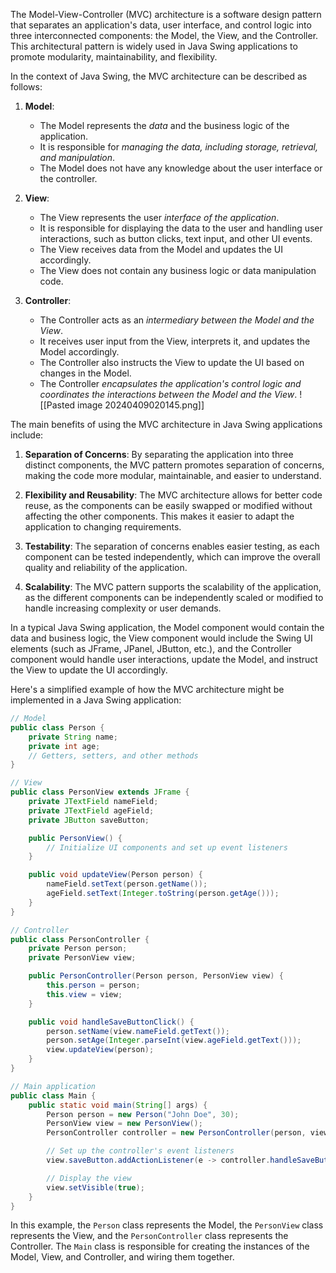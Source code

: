 The Model-View-Controller (MVC) architecture is a software design pattern that separates an application's data, user interface, and control logic into three interconnected components: the Model, the View, and the Controller. This architectural pattern is widely used in Java Swing applications to promote modularity, maintainability, and flexibility.

In the context of Java Swing, the MVC architecture can be described as follows:

1. **Model**:
   - The Model represents the *data* and the business logic of the application.
   - It is responsible for *managing the data, including storage, retrieval, and manipulation*.
   - The Model does not have any knowledge about the user interface or the controller.

2. **View**:
   - The View represents the user *interface of the application*.
   - It is responsible for displaying the data to the user and handling user interactions, such as button clicks, text input, and other UI events.
   - The View receives data from the Model and updates the UI accordingly.
   - The View does not contain any business logic or data manipulation code.

3. **Controller**:
   - The Controller acts as an *intermediary between the Model and the View*.
   - It receives user input from the View, interprets it, and updates the Model accordingly.
   - The Controller also instructs the View to update the UI based on changes in the Model.
   - The Controller *encapsulates the application's control logic and coordinates the interactions between the Model and the View*.
![[Pasted image 20240409020145.png]]

The main benefits of using the MVC architecture in Java Swing applications include:

1. **Separation of Concerns**: By separating the application into three distinct components, the MVC pattern promotes separation of concerns, making the code more modular, maintainable, and easier to understand.

2. **Flexibility and Reusability**: The MVC architecture allows for better code reuse, as the components can be easily swapped or modified without affecting the other components. This makes it easier to adapt the application to changing requirements.

3. **Testability**: The separation of concerns enables easier testing, as each component can be tested independently, which can improve the overall quality and reliability of the application.

4. **Scalability**: The MVC pattern supports the scalability of the application, as the different components can be independently scaled or modified to handle increasing complexity or user demands.

In a typical Java Swing application, the Model component would contain the data and business logic, the View component would include the Swing UI elements (such as JFrame, JPanel, JButton, etc.), and the Controller component would handle user interactions, update the Model, and instruct the View to update the UI accordingly.

Here's a simplified example of how the MVC architecture might be implemented in a Java Swing application:

```java
// Model
public class Person {
    private String name;
    private int age;
    // Getters, setters, and other methods
}

// View
public class PersonView extends JFrame {
    private JTextField nameField;
    private JTextField ageField;
    private JButton saveButton;

    public PersonView() {
        // Initialize UI components and set up event listeners
    }

    public void updateView(Person person) {
        nameField.setText(person.getName());
        ageField.setText(Integer.toString(person.getAge()));
    }
}

// Controller
public class PersonController {
    private Person person;
    private PersonView view;

    public PersonController(Person person, PersonView view) {
        this.person = person;
        this.view = view;
    }

    public void handleSaveButtonClick() {
        person.setName(view.nameField.getText());
        person.setAge(Integer.parseInt(view.ageField.getText()));
        view.updateView(person);
    }
}

// Main application
public class Main {
    public static void main(String[] args) {
        Person person = new Person("John Doe", 30);
        PersonView view = new PersonView();
        PersonController controller = new PersonController(person, view);

        // Set up the controller's event listeners
        view.saveButton.addActionListener(e -> controller.handleSaveButtonClick());

        // Display the view
        view.setVisible(true);
    }
}
```

In this example, the `Person` class represents the Model, the `PersonView` class represents the View, and the `PersonController` class represents the Controller. The `Main` class is responsible for creating the instances of the Model, View, and Controller, and wiring them together.